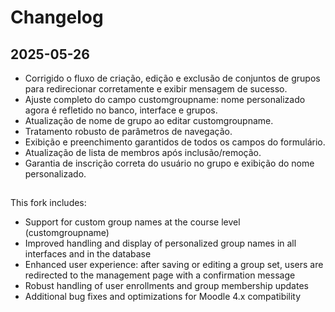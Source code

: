 # Changelog

## 2025-05-26

- Corrigido o fluxo de criação, edição e exclusão de conjuntos de grupos para redirecionar corretamente e exibir mensagem de sucesso.
- Ajuste completo do campo customgroupname: nome personalizado agora é refletido no banco, interface e grupos.
- Atualização de nome de grupo ao editar customgroupname.
- Tratamento robusto de parâmetros de navegação.
- Exibição e preenchimento garantidos de todos os campos do formulário.
- Atualização de lista de membros após inclusão/remoção.
- Garantia de inscrição correta do usuário no grupo e exibição do nome personalizado.
##
This fork includes:
- Support for custom group names at the course level (customgroupname)
- Improved handling and display of personalized group names in all interfaces and in the database
- Enhanced user experience: after saving or editing a group set, users are redirected to the management page with a confirmation message
- Robust handling of user enrollments and group membership updates
- Additional bug fixes and optimizations for Moodle 4.x compatibility
